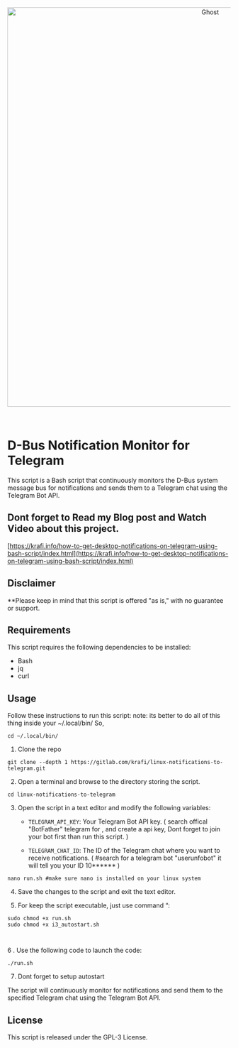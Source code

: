 &nbsp;
<p align="center">
  <a href="https://krafi.info/how-to-get-desktop-notifications-on-telegram-using-bash-script/index.html" target="_blank">
    <img src="https://images.unsplash.com/photo-1636743091340-af4ee8147080?crop=entropy&cs=tinysrgb&fit=max&fm=jpg&ixid=MnwxMTc3M3wwfDF8c2VhcmNofDJ8fHRlbGVncmFtfGVufDB8fHx8MTY3OTEyOTM4OA&ixlib=rb-4.0.3&q=80&w=1200" alt="Ghost" width="900px">
  </a>
</p>
&nbsp;



# D-Bus Notification Monitor for Telegram

This script is a Bash script that continuously monitors the D-Bus system message bus for notifications and sends them to a Telegram chat using the Telegram Bot API.

## Dont forget to Read my Blog post and Watch Video about this project.
[https://krafi.info/how-to-get-desktop-notifications-on-telegram-using-bash-script/index.html](https://krafi.info/how-to-get-desktop-notifications-on-telegram-using-bash-script/index.html)

## Disclaimer

**Please keep in mind that this script is offered "as is," with no guarantee or support.

## Requirements

This script requires the following dependencies to be installed:

- Bash
- jq
- curl

## Usage

Follow these instructions to run this script: 
note: its better to do all of this thing inside your ~/.local/bin/ So, 

```
cd ~/.local/bin/
```

1. Clone the repo 

```
git clone --depth 1 https://gitlab.com/krafi/linux-notifications-to-telegram.git

```
2. Open a terminal and browse to the directory storing the script.

```
cd linux-notifications-to-telegram 

```
3. Open the script in a text editor and modify the following variables:
   - `TELEGRAM_API_KEY`: Your Telegram Bot API key. ( search offical "BotFather" telegram for , and create a api key, Dont forget to join your bot first than run this script. )


   - `TELEGRAM_CHAT_ID`: The ID of the Telegram chat where you want to receive notifications. (
#search for a telegram bot "userunfobot" it will tell you your ID 10******
)

```
nano run.sh #make sure nano is installed on your linux system

```
4. Save the changes to the script and exit the text editor.

5. For keep the script executable, just use command “:

```
sudo chmod +x run.sh
sudo chmod +x i3_autostart.sh 



```

6 . Use the following code to launch the code:

```
./run.sh

```
7. Dont forget to setup autostart

The script will continuously monitor for notifications and send them to the specified Telegram chat using the Telegram Bot API.

## License

This script is released under the GPL-3 License. 
